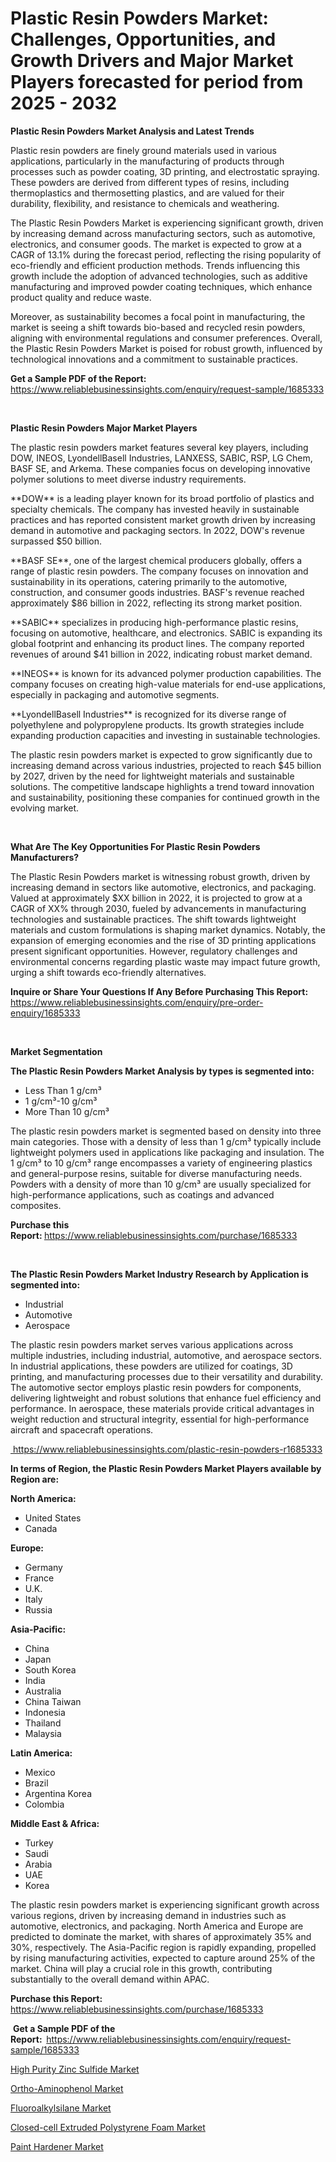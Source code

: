 <p><h1>Plastic Resin Powders Market: Challenges, Opportunities, and Growth Drivers and Major Market Players forecasted for period from 2025 - 2032</h1></p><p><strong>Plastic Resin Powders Market Analysis and Latest Trends</strong></p>
<p><p>Plastic resin powders are finely ground materials used in various applications, particularly in the manufacturing of products through processes such as powder coating, 3D printing, and electrostatic spraying. These powders are derived from different types of resins, including thermoplastics and thermosetting plastics, and are valued for their durability, flexibility, and resistance to chemicals and weathering.</p><p>The Plastic Resin Powders Market is experiencing significant growth, driven by increasing demand across manufacturing sectors, such as automotive, electronics, and consumer goods. The market is expected to grow at a CAGR of 13.1% during the forecast period, reflecting the rising popularity of eco-friendly and efficient production methods. Trends influencing this growth include the adoption of advanced technologies, such as additive manufacturing and improved powder coating techniques, which enhance product quality and reduce waste.</p><p>Moreover, as sustainability becomes a focal point in manufacturing, the market is seeing a shift towards bio-based and recycled resin powders, aligning with environmental regulations and consumer preferences. Overall, the Plastic Resin Powders Market is poised for robust growth, influenced by technological innovations and a commitment to sustainable practices.</p></p>
<p><strong>Get a Sample PDF of the Report:&nbsp;</strong> <a href="https://www.reliablebusinessinsights.com/enquiry/request-sample/1685333?utm_campaign=62&utm_medium=2&utm_source=Github&utm_content=ia&utm_term=26032025&utm_id=plastic-resin-powders">https://www.reliablebusinessinsights.com/enquiry/request-sample/1685333</a></p>
<p>&nbsp;</p>
<p><strong>Plastic Resin Powders Major Market Players</strong></p>
<p><p>The plastic resin powders market features several key players, including DOW, INEOS, LyondellBasell Industries, LANXESS, SABIC, RSP, LG Chem, BASF SE, and Arkema. These companies focus on developing innovative polymer solutions to meet diverse industry requirements.</p><p>**DOW** is a leading player known for its broad portfolio of plastics and specialty chemicals. The company has invested heavily in sustainable practices and has reported consistent market growth driven by increasing demand in automotive and packaging sectors. In 2022, DOW's revenue surpassed $50 billion.</p><p>**BASF SE**, one of the largest chemical producers globally, offers a range of plastic resin powders. The company focuses on innovation and sustainability in its operations, catering primarily to the automotive, construction, and consumer goods industries. BASF's revenue reached approximately $86 billion in 2022, reflecting its strong market position.</p><p>**SABIC** specializes in producing high-performance plastic resins, focusing on automotive, healthcare, and electronics. SABIC is expanding its global footprint and enhancing its product lines. The company reported revenues of around $41 billion in 2022, indicating robust market demand.</p><p>**INEOS** is known for its advanced polymer production capabilities. The company focuses on creating high-value materials for end-use applications, especially in packaging and automotive segments. </p><p>**LyondellBasell Industries** is recognized for its diverse range of polyethylene and polypropylene products. Its growth strategies include expanding production capacities and investing in sustainable technologies.</p><p>The plastic resin powders market is expected to grow significantly due to increasing demand across various industries, projected to reach $45 billion by 2027, driven by the need for lightweight materials and sustainable solutions. The competitive landscape highlights a trend toward innovation and sustainability, positioning these companies for continued growth in the evolving market.</p></p>
<p>&nbsp;</p>
<p><strong>What Are The Key Opportunities For Plastic Resin Powders Manufacturers?</strong></p>
<p><p>The Plastic Resin Powders market is witnessing robust growth, driven by increasing demand in sectors like automotive, electronics, and packaging. Valued at approximately $XX billion in 2022, it is projected to grow at a CAGR of XX% through 2030, fueled by advancements in manufacturing technologies and sustainable practices. The shift towards lightweight materials and custom formulations is shaping market dynamics. Notably, the expansion of emerging economies and the rise of 3D printing applications present significant opportunities. However, regulatory challenges and environmental concerns regarding plastic waste may impact future growth, urging a shift towards eco-friendly alternatives.</p></p>
<p><strong>Inquire or Share Your Questions If Any Before Purchasing This Report:</strong> <a href="https://www.reliablebusinessinsights.com/enquiry/pre-order-enquiry/1685333?utm_campaign=62&utm_medium=2&utm_source=Github&utm_content=ia&utm_term=26032025&utm_id=plastic-resin-powders">https://www.reliablebusinessinsights.com/enquiry/pre-order-enquiry/1685333</a></p>
<p>&nbsp;</p>
<p><strong>Market Segmentation</strong></p>
<p><strong>The Plastic Resin Powders Market Analysis by types is segmented into:</strong></p>
<p><ul><li>Less Than 1 g/cm³</li><li>1 g/cm³-10 g/cm³</li><li>More Than 10 g/cm³</li></ul></p>
<p><p>The plastic resin powders market is segmented based on density into three main categories. Those with a density of less than 1 g/cm³ typically include lightweight polymers used in applications like packaging and insulation. The 1 g/cm³ to 10 g/cm³ range encompasses a variety of engineering plastics and general-purpose resins, suitable for diverse manufacturing needs. Powders with a density of more than 10 g/cm³ are usually specialized for high-performance applications, such as coatings and advanced composites.</p></p>
<p><strong>Purchase this Report:&nbsp;</strong><a href="https://www.reliablebusinessinsights.com/purchase/1685333?utm_campaign=62&utm_medium=2&utm_source=Github&utm_content=ia&utm_term=26032025&utm_id=plastic-resin-powders">https://www.reliablebusinessinsights.com/purchase/1685333</a></p>
<p>&nbsp;</p>
<p><strong>The Plastic Resin Powders Market Industry Research by Application is segmented into:</strong></p>
<p><ul><li>Industrial</li><li>Automotive</li><li>Aerospace</li></ul></p>
<p><p>The plastic resin powders market serves various applications across multiple industries, including industrial, automotive, and aerospace sectors. In industrial applications, these powders are utilized for coatings, 3D printing, and manufacturing processes due to their versatility and durability. The automotive sector employs plastic resin powders for components, delivering lightweight and robust solutions that enhance fuel efficiency and performance. In aerospace, these materials provide critical advantages in weight reduction and structural integrity, essential for high-performance aircraft and spacecraft operations.</p></p>
<p><a href="https://www.reliablebusinessinsights.com/plastic-resin-powders-r1685333?utm_campaign=62&utm_medium=2&utm_source=Github&utm_content=ia&utm_term=26032025&utm_id=plastic-resin-powders">&nbsp;https://www.reliablebusinessinsights.com/plastic-resin-powders-r1685333</a></p>
<p><strong>In terms of Region, the Plastic Resin Powders Market Players available by Region are:</strong></p>
<p>
    <p> <strong> North America: </strong>
        <ul>
            <li>United States</li>
            <li>Canada</li>
        </ul>
        </p> 
    <p> <strong> Europe: </strong>
        <ul>
            <li>Germany</li>
            <li>France</li>
            <li>U.K.</li>
            <li>Italy</li>
            <li>Russia</li>
        </ul>
        </p> 
    <p> <strong> Asia-Pacific: </strong>
        <ul>
            <li>China</li>
            <li>Japan</li>
            <li>South Korea</li>
            <li>India</li>
            <li>Australia</li>
            <li>China Taiwan</li>
            <li>Indonesia</li>
            <li>Thailand</li>
            <li>Malaysia</li>
        </ul>
        </p> 
    <p> <strong> Latin America: </strong>
        <ul>
            <li>Mexico</li>
            <li>Brazil</li>
            <li>Argentina Korea</li>
            <li>Colombia</li>
        </ul>
        </p> 
    <p> <strong> Middle East & Africa: </strong>
        <ul>
            <li>Turkey</li>
            <li>Saudi</li>
            <li>Arabia</li>
            <li>UAE</li>
            <li>Korea</li>
        </ul>
    </p>
    </p>
<p><p>The plastic resin powders market is experiencing significant growth across various regions, driven by increasing demand in industries such as automotive, electronics, and packaging. North America and Europe are predicted to dominate the market, with shares of approximately 35% and 30%, respectively. The Asia-Pacific region is rapidly expanding, propelled by rising manufacturing activities, expected to capture around 25% of the market. China will play a crucial role in this growth, contributing substantially to the overall demand within APAC.</p></p>
<p><strong>Purchase this Report: </strong><a href="https://www.reliablebusinessinsights.com/purchase/1685333?utm_campaign=62&utm_medium=2&utm_source=Github&utm_content=ia&utm_term=26032025&utm_id=plastic-resin-powders">https://www.reliablebusinessinsights.com/purchase/1685333</a></p>
<p>&nbsp;<strong>Get a Sample PDF of the Report:&nbsp;&nbsp;</strong><a href="https://www.reliablebusinessinsights.com/enquiry/request-sample/1685333?utm_campaign=62&utm_medium=2&utm_source=Github&utm_content=ia&utm_term=26032025&utm_id=plastic-resin-powders">https://www.reliablebusinessinsights.com/enquiry/request-sample/1685333</a></p>
<p><strong></strong></p>
<p><p><a href="https://github.com/hirtzhulstsq/Market-Research-Report-List-1/blob/main/high-purity-zinc-sulfide-market.md?utm_campaign=62&utm_medium=2&utm_source=Github&utm_content=ia&utm_term=26032025&utm_id=plastic-resin-powders">High Purity Zinc Sulfide Market</a></p><p><a href="https://github.com/vaeilabin/Market-Research-Report-List-1/blob/main/ortho-aminophenol-market.md?utm_campaign=62&utm_medium=2&utm_source=Github&utm_content=ia&utm_term=26032025&utm_id=plastic-resin-powders">Ortho-Aminophenol Market</a></p><p><a href="https://github.com/alekitanis/Market-Research-Report-List-1/blob/main/fluoroalkylsilane-market.md?utm_campaign=62&utm_medium=2&utm_source=Github&utm_content=ia&utm_term=26032025&utm_id=plastic-resin-powders">Fluoroalkylsilane Market</a></p><p><a href="https://github.com/kumadenthela/Market-Research-Report-List-1/blob/main/closed-cell-extruded-polystyrene-foam-market.md?utm_campaign=62&utm_medium=2&utm_source=Github&utm_content=ia&utm_term=26032025&utm_id=plastic-resin-powders">Closed-cell Extruded Polystyrene Foam Market</a></p><p><a href="https://github.com/bilkbitsch/Market-Research-Report-List-1/blob/main/paint-hardener-market.md?utm_campaign=62&utm_medium=2&utm_source=Github&utm_content=ia&utm_term=26032025&utm_id=plastic-resin-powders">Paint Hardener Market</a></p></p>